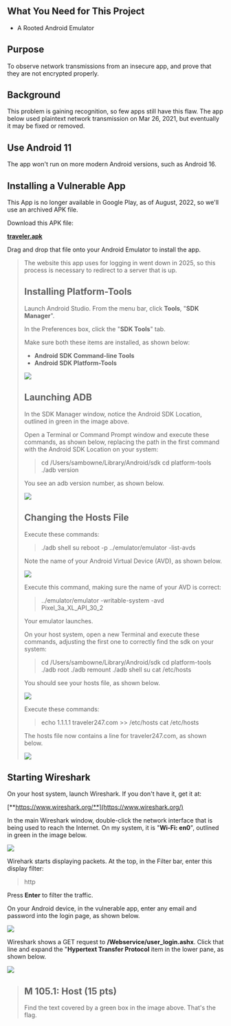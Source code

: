 ﻿## What You Need for This Project

-   A Rooted Android Emulator

## Purpose

To observe network transmissions from an insecure app, and prove that they are not encrypted properly.

## Background

This problem is gaining recognition, so few apps still have this flaw. The app below used plaintext network transmission on Mar 26, 2021, but eventually it may be fixed or removed.

## Use Android 11

The app won't run on more modern Android versions, such as Android 16.

## Installing a Vulnerable App

This App is no longer available in Google Play, as of August, 2022, so we'll use an archived APK file.

Download this APK file:

**[traveler.apk](https://samsclass.info/128/proj/traveler.apk)**

Drag and drop that file onto your Android Emulator to install the app.

> The website this app uses for logging in went down in 2025, so this process is necessary to redirect to a server that is up.
> 
> ## Installing Platform-Tools
> 
> Launch Android Studio. From the menu bar, click  **Tools**, "**SDK Manager**".
> 
> In the Preferences box, click the "**SDK Tools**" tab.
> 
> Make sure both these items are installed, as shown below:
> 
> -   **Android SDK Command-line Tools**
> -   **Android SDK Platform-Tools**
> 
> ![](https://samsclass.info/128/proj/M200-1.png)
> 
> ## Launching ADB
> 
> In the SDK Manager window, notice the Android SDK Location, outlined in green in the image above.
> 
> Open a Terminal or Command Prompt window and execute these commands, as shown below, replacing the path in the first command with the Android SDK Location on your system:
> 
> > cd /Users/sambowne/Library/Android/sdk
> > cd platform-tools
> > ./adb version
> 
> You see an adb version number, as shown below.
> 
> ![](https://samsclass.info/128/proj/M105a-9.png)
> 
> ## Changing the Hosts File
> 
> Execute these commands:
> 
> > ./adb shell
> > su
> > reboot -p
> > ../emulator/emulator -list-avds
> 
> Note the name of your Android Virtual Device (AVD), as shown below.
> 
> ![](https://samsclass.info/128/proj/M105a-6.png)
> 
> Execute this command, making sure the name of your AVD is correct:
> 
> > ../emulator/emulator -writable-system -avd Pixel_3a_XL_API_30_2
> 
> Your emulator launches.
> 
> On your host system, open a new Terminal and execute these commands, adjusting the first one to correctly find the sdk on your system:
> 
> > cd /Users/sambowne/Library/Android/sdk
> > cd platform-tools
> > ./adb root
> > ./adb remount
> > ./adb shell
> > su
> > cat /etc/hosts
> 
> You should see your hosts file, as shown below.
> 
> ![](https://samsclass.info/128/proj/M105a-7.png)
> 
> Execute these commands:
> 
> > echo 1.1.1.1 traveler247.com >> /etc/hosts
> > cat /etc/hosts
> 
> The hosts file now contains a line for traveler247.com, as shown below.
> 
> ![](https://samsclass.info/128/proj/M105a-8.png)

## Starting Wireshark

On your host system, launch Wireshark. If you don't have it, get it at:

[**https://www.wireshark.org/**](https://www.wireshark.org/)

In the main Wireshark window, double-click the network interface that is being used to reach the Internet. On my system, it is "**Wi-Fi: en0**", outlined in green in the image below.

![](https://samsclass.info/128/proj/p2ask6.png)

Wirehark starts displaying packets. At the top, in the Filter bar, enter this display filter:

> http

Press **Enter** to filter the traffic.

On your Android device, in the vulnerable app, enter any email and password into the login page, as shown below.

![](https://samsclass.info/128/proj/M105a-1.png)

Wireshark shows a GET request to  **/Webservice/user_login.ashx**. Click that line and expand the "**Hypertext Transfer Protocol**  item in the lower pane, as shown below.

![](https://samsclass.info/128/proj/M105a-2.png)

> ## M 105.1: Host (15 pts)
> 
> Find the text covered by a green box in the image above. That's the flag.
